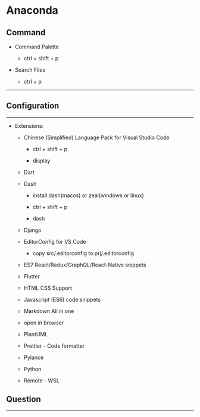 # Anaconda

## Command

  + Command Palette

    - ctrl + shift + p

  + Search Files

    - ctrl + p

***

## Configuration

***

  + Extensions:

    - Chinese (Simplified) Language Pack for Visual Studio Code

      - ctrl + shift + p

      - display

    - Dart

    - Dash

      - install dash(macos) or zeal(windows or linux)

      - ctrl + shift + p

      - dash

    - Django

    - EditorConfig for VS Code

      - copy src/.editorconfig to prj/.editorconfig

    - ES7 React/Redux/GraphQL/React-Native snippets

    - Flutter

    - HTML CSS Support

    - Javascript (ES6) code snippets

    - Markdown All in one

    - open in browser

    - PlantUML

    - Prettier - Code formatter

    - Pylance

    - Python

    - Remote - WSL

## Question

***
